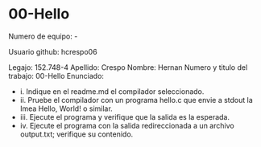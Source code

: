 # 00-Hello

Numero de equipo: -

Usuario github: hcrespo06

Legajo: 152.748-4
Apellido: Crespo
Nombre: Hernan
Numero y titulo del trabajo: 00-Hello
Enunciado: 
* i.	Indique en el readme.md el compilador seleccionado.
* ii.	Pruebe el compilador con un programa hello.c que envie a stdout la lmea Hello, World! o similar.
* iii.	Ejecute el programa y verifique que la salida es la esperada. 
* iv.	Ejecute el programa con la salida redireccionada a un archivo output.txt; verifique su contenido.
